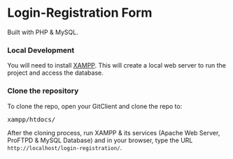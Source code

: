 # Login-Registration Form
Built with PHP & MySQL.

### Local Development
You will need to install <a href="https://www.apachefriends.org/">XAMPP</a>. This will create a local web server to run the project and access the database.

### Clone the repository
To clone the repo, open your GitClient and clone the repo to:
<pre>xampp/htdocs/</pre>

After the cloning process, run XAMPP & its services (Apache Web Server, ProFTPD & MySQL Database) and in your browser, type the URL <code>http://localhost/login-registration/</code>.
